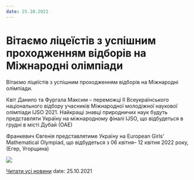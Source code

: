 ```yaml
---
date: 25.10.2021
---
```

# Вітаємо ліцеїстів з успішним проходженням відборів на Міжнародні олімпіади

Вітаємо ліцеїстів з успішним проходженням відборів на Міжнародні олімпіади.

Квіт Данило та Фургала Максим – переможці ІІ Всеукраїнського національного відбору учасників Міжнародної молодіжної наукової олімпіади IJSO 2021. Найкращі знавці природничих наук будуть представляти Україну на міжнародному фіналі IJSO, що відбудеться в грудні в місті Дубай (ОАЕ)

Франкевич Євгенія представлятиме Україну на European Girls’ Mathematical Olympiad, що відбудеться з 06 квітня– 12 квітня 2022 року, (Егер, Угорщина)

![](/images/blog/вітаємо-ліцеїстів-з-успішним-проходженням-відборів-на/miznar_olimp_2022.jpg)

[Читати усі новини](/news)
date: 25.10.2021
